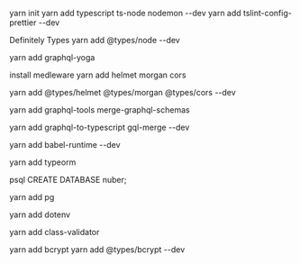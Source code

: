 yarn init
yarn add typescript ts-node nodemon --dev
yarn add tslint-config-prettier --dev

Definitely Types
yarn add @types/node --dev

yarn add graphql-yoga

install medleware
yarn add helmet morgan cors

yarn add @types/helmet @types/morgan @types/cors --dev

yarn add graphql-tools merge-graphql-schemas

yarn add graphql-to-typescript gql-merge --dev

yarn add babel-runtime --dev

yarn add typeorm

psql
CREATE DATABASE nuber;

yarn add pg

yarn add dotenv

yarn add class-validator

yarn add bcrypt
yarn add @types/bcrypt --dev

